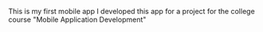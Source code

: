 This is my first mobile app
I developed this app for a project for the college course "Mobile Application Development"
